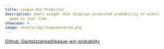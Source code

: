```yaml
---
title: League Win Predictor
description: Small widget that displays predicted probability of winning a League
  game in real time.
showcase: 4
image: assets/img/leaguewinpred.png
---
```


[Github: Giantpizzahead/league-win-probability](https://github.com/Giantpizzahead/league-win-probability)
